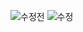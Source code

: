 ![수정전](https://user-images.githubusercontent.com/75701998/188176874-e6e688d4-884e-467f-a7db-ecc777393303.png)
![수정](https://user-images.githubusercontent.com/75701998/188176791-92c12e9c-a56b-47de-85a7-17f45d768873.png)

